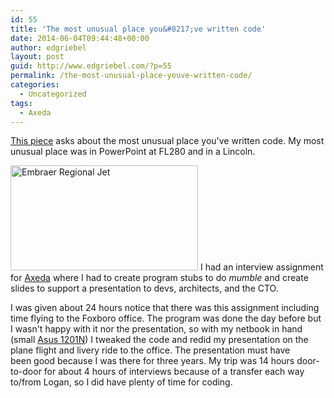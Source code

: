```yaml
---
id: 55
title: 'The most unusual place you&#8217;ve written code'
date: 2014-06-04T09:44:48+00:00
author: edgriebel
layout: post
guid: http://www.edgriebel.com/?p=55
permalink: /the-most-unusual-place-youve-written-code/
categories:
  - Uncategorized
tags:
  - Axeda
---
```

<a title="This piece" href="http://blogs.sas.com/content/publishing/2014/06/03/the-most-unusual-place-youve-had-sas/" target="_blank">This piece</a> asks about the most unusual place you've written code. My most unusual place was in PowerPoint at FL280 and in a Lincoln.<!--more-->

<a href="http://www.edgriebel.com/wp-content/uploads/2014/06/embrarer-rj145.jpg"><img class="alignright size-medium wp-image-60" src="http://www.edgriebel.com/wp-content/uploads/2014/06/embrarer-rj145-300x168.jpg" alt="Embraer Regional Jet" width="300" height="168" /></a>
I had an interview assignment for <a title="Axeda" href="http://www.axeda.com" target="_blank">Axeda</a> where I had to create program stubs to do <i>mumble</i> and create slides to support a presentation to devs, architects, and the CTO.

I was given about 24 hours notice that there was this assignment including time flying to the Foxboro office. The program was done the day before but I wasn't happy with it nor the presentation, so with my netbook in hand (small <a title="Asus 1201N" href="http://www.asus.com/Notebooks_Ultrabooks/Eee_PC_1201N_Seashell/" target="_blank">Asus 1201N</a>) I tweaked the code and redid my presentation on the plane flight and livery ride to the office. The presentation must have been good because I was there for three years. My trip was 14 hours door-to-door for about 4 hours of interviews because of a transfer each way to/from Logan, so I did have plenty of time for coding.
